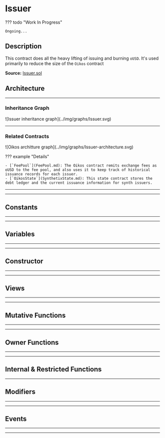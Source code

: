 # Issuer


??? todo "Work In Progress"

    Ongoing...

## Description

This contract does all the heavy lifting of issuing and burning `oUSD`. It's used primarily to reduce the size of the `Oikos` contract

**Source:** [Issuer.sol](https://github.com/oikos-cash/oikos-bsc/blob/master/contracts/Issuer.sol)

## Architecture

---

### Inheritance Graph

<centered-image>
    ![Issuer inheritance graph](../img/graphs/Issuer.svg)
</centered-image>

---

### Related Contracts

<centered-image>
    ![Oikos architture graph](../img/graphs/Issuer-architecture.svg)
</centered-image>

??? example "Details"

    - [`FeePool`](FeePool.md): The Oikos contract remits exchange fees as oUSD to the fee pool, and also uses it to keep track of historical issuance records for each issuer.
    - [`OikosState`](SynthetixState.md): This state contract stores the debt ledger and the current issuance information for synth issuers.

---

<!--
If any, see:

<centered-image>
    ![Oikos architture graph](../img/graphs/Synthetix-architecture.svg)
</centered-image>
--->

---

## Constants

---

<!-- E.g.

### `TOKEN_NAME`

A constant used to initialise the ERC20 [`ExternStateToken.name`](ExternStateToken.md#name) field upon construction.

**Type:** `string constant`

**Value:** `"Oikos Network Token"`
-->

---


## Variables

---

<!-- e.g.

### `first`

Something

**Type:** `address public`

-->

---

## Constructor

---

<!-- E.g.
The constructor initialises the various addresses that this contract knows about, as well as the inherited [`ExternStateToken`](ExternStateToken.md) instance.

??? example "Details"

    **Signature**

    `constructor(address _proxy, TokenState _tokenState, OikosState _oikosState, address _owner, ExchangeRates _exchangeRates, FeePool _feePool, SupplySchedule _supplySchedule, SynthetixEscrow _rewardEscrow, SynthetixEscrow _escrow, RewardsDistribution _rewardsDistribution, uint _totalSupply) public`

    **Superconstructors**

    * [`ExternStateToken(_proxy, _tokenState, TOKEN_NAME, TOKEN_SYMBOL, _totalSupply, DECIMALS, _owner)`](ExternStateToken.md#constructor)

-->

---

## Views

---

<!-- E.g.
### `availableCurrencyKeys`

Returns the [currency key](Synth.md#currencykey) for each synth in [`availableSynths`](#availablesynths).

??? example "Details"

    **Signature**

    `availableCurrencyKeys() public view returns (bytes32[])`

-->

---

## Mutative Functions

---

<!-- E.g.

### `burnSynths`

[Burns](Synth.md#burn) a quantity of `oUSD` in the calling address, in order to free up its locked OKS supply.

If the caller attempts to burn more synths than their OKS debt is worth, this function will only burn sufficiently many tokens to cover the debt and leave the rest untouched.

The new debt position of the caller is recorded with [`_appendAccountIssuanceRecord`](#appendaccountissuancerecord), and the adjustment to global debt recorded with [`_removeFromDebtRegister`](#_removefromdebtregister).

??? example "Details"

    **Signature**

    `burnSynths(uint amount) external`

    **Modifiers**

    * [`Proxyable.optionalProxy`](Proxyable.md#optionalproxy)

    **Preconditions**

    * The [existing debt](#debtbalanceof) the caller must be nonzero.

--->

---

## Owner Functions

---

<!-- Eg.

### `importAddresses`

Import one or more addresses into the system for the given keys. Note: this function will overrwite any previous entries with the same key names, allowing for inline updates.

??? example "Details"

    **Signature**

    `importAddresses(bytes32[] names, address[] destinations) public`

    **Modifiers**

    * [`Owned.onlyOwner`](Owned.md#onlyowner)

    **Preconditions**

    * The length of `names` must match the length of `destinations`

---


-->

---

## Internal & Restricted Functions

---

## Modifiers

---

<!-- E.g.
### `notFeeAddress`

The transaction is reverted if the given account is the [fee address](FeePool.md#fee_address).

**Signature:** `notFeeAddress(address account)`
-->

---

## Events

---

<!--

 E.g.

### `SynthExchange`

Records that an [exchange](#exchange) between two flavours of synths occurred.

This event is emitted from the Oikos [proxy](Proxy.md#_emit) with the `emitSynthExchange` function.

**Signature:** `SynthExchange(address indexed account, bytes32 fromCurrencyKey, uint256 fromAmount, bytes32 toCurrencyKey, uint256 toAmount, address toAddress)`

-->

---
